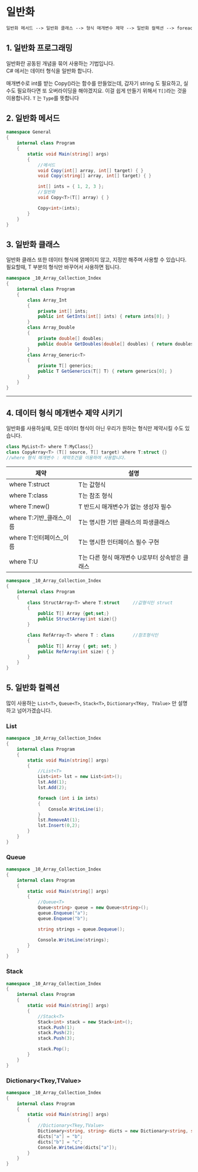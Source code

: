 # 일반화

```txt
일반화 메서드 --> 일반화 클래스 --> 형식 매개변수 제약 --> 일반화 컬렉션 --> foreach 사용 가능한 일반화 클래스
```

## 1. 일반화 프로그래밍

일반화란 공동된 개념을 묶어 사용하는 기법입니다.  
C# 에서는 데이터 형식을 일반화 합니다.

매개변수로 int를 받는 Copy()라는 함수를 만들었는데, 갑자기 string 도 필요하고, 실수도 필요하다면 또 오버라이딩을 해야겠지요.
이걸 쉽게 만들기 위해서 `T[]`라는 것을 이용합니다. `T` 는 `Type`를 뜻합니다

## 2. 일반화 메서드

```csharp
namespace General
{
    internal class Program
    {
        static void Main(string[] args)
        {
            //메서드
            void Copy(int[] array, int[] target) { }
            void Copy(string[] array, int[] target) { }

            int[] ints = { 1, 2, 3 };
            //일반화
            void Copy<T>(T[] array) { }

            Copy<int>(ints);
        }
    }
}

```

## 3. 일반화 클래스

일반화 클래스 또한 데이터 형식에 얽메이지 않고, 지정만 해주며 사용할 수 있습니다.  
필요할때, T 부분의 형식만 바꾸어서 사용하면 됩니다.

```csharp
namespace _10_Array_Collection_Index
{
    internal class Program
    {
        class Array_Int
        {
            private int[] ints;
            public int GetInts(int[] ints) { return ints[0]; }
        }
        class Array_Double
        {
            private double[] doubles;
            public double GetDoubles(double[] doubles) { return doubles[0]; }
        }
        class Array_Generic<T>
        {
            private T[] generics;
            public T GetGenerics(T[] T) { return generics[0]; }
        }
    }
}
```

---

## 4. 데이터 형식 메개변수 제약 시키기

일반화를 사용하실때, 모든 데이터 형식이 아닌 우리가 원하는 형식만 제약시킬 수도 있습니다.

```csharp
class MyList<T> where T:MyClass{}
class CopyArray<T> (T[] source, T[] target) where T:struct {}
//where 형식 매개변수 : 제약조건을 이용하여 사용합니다.
```

| 제약                       | 설명                                           |
| -------------------------- | ---------------------------------------------- |
| where T:struct             | T는 값형식                                     |
| where T:class              | T는 참조 형식                                  |
| where T:new()              | T 반드시 매개변수가 없는 생성자 필수           |
| where T:기반\_클래스\_이름 | T는 명시한 기반 클래스의 파생클래스            |
| where T:인터페이스\_이름   | T는 명시한 인터페이스 필수 구현                |
| where T:U                  | T는 다른 형식 매개변수 U로부터 상속받은 클래스 |

```csharp
namespace _10_Array_Collection_Index
{
    internal class Program
    {
        class StructArray<T> where T:struct     //값형식인 struct
        {
            public T[] Array {get;set;}
            public StructArray(int size){}
        }

        class RefArray<T> where T : class       //참조형식인
        {
            public T[] Array { get; set; }
            public RefArray(int size) { }
        }
    }
}
```

## 5. 일반화 컬렉션

많이 사용하는 `List<T>`, `Queue<T>`, `Stack<T>`, `Dictionary<TKey, TValue>` 만 설명하고 넘어가겠습니다.

### List<T>

```csharp
namespace _10_Array_Collection_Index
{
    internal class Program
    {
        static void Main(string[] args)
        {
            //List<T>
            List<int> lst = new List<int>();
            lst.Add(1);
            lst.Add(2);

            foreach (int i in ints)
            {
                Console.WriteLine(i);
            }
            lst.RemoveAt(1);
            lst.Insert(0,2);
        }
    }
}
```

### Queue<T>

```csharp
namespace _10_Array_Collection_Index
{
    internal class Program
    {
        static void Main(string[] args)
        {
            //Queue<T>
            Queue<string> queue = new Queue<string>();
            queue.Enqueue("a");
            queue.Enqueue("b");

            string strings = queue.Dequeue();

            Console.WriteLine(strings);
        }
    }
}
```

### Stack<T>

```csharp
namespace _10_Array_Collection_Index
{
    internal class Program
    {
        static void Main(string[] args)
        {
            //Stack<T>
            Stack<int> stack = new Stack<int>();
            stack.Push(1);
            stack.Push(2);
            stack.Push(3);

            stack.Pop();
        }
    }
}
```

### Dictionary<Tkey,TValue>

```csharp
namespace _10_Array_Collection_Index
{
    internal class Program
    {
        static void Main(string[] args)
        {
            //Dictionary<Tkey,TValue>
            Dictionary<string, string> dicts = new Dictionary<string, string>();
            dicts["a"] = "b";
            dicts["b"] = "c";
            Console.WriteLine(dicts["a"]);
        }
    }
}
```
